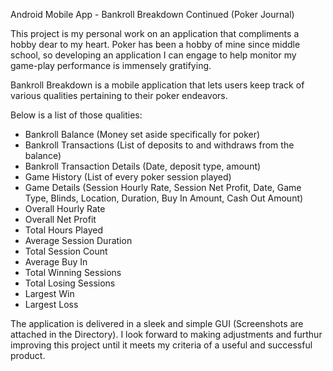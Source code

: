 Android Mobile App - Bankroll Breakdown Continued (Poker Journal)

This project is my personal work on an application that compliments a hobby dear to my heart.
Poker has been a hobby of mine since middle school, so developing an application I can engage to help monitor my game-play performance is immensely gratifying.

Bankroll Breakdown is a mobile application that lets users keep track of various qualities pertaining to their poker endeavors.

Below is a list of those qualities:
- Bankroll Balance (Money set aside specifically for poker)
- Bankroll Transactions (List of deposits to and withdraws from the balance)
- Bankroll Transaction Details (Date, deposit type, amount)
- Game History (List of every poker session played)
- Game Details (Session Hourly Rate, Session Net Profit, Date, Game Type, Blinds, Location, Duration, Buy In Amount, Cash Out Amount)
- Overall Hourly Rate
- Overall Net Profit
- Total Hours Played
- Average Session Duration
- Total Session Count
- Average Buy In
- Total Winning Sessions
- Total Losing Sessions
- Largest Win
- Largest Loss

The application is delivered in a sleek and simple GUI (Screenshots are attached in the Directory).
I look forward to making adjustments and furthur improving this project until it meets my criteria of a useful and successful product. 
